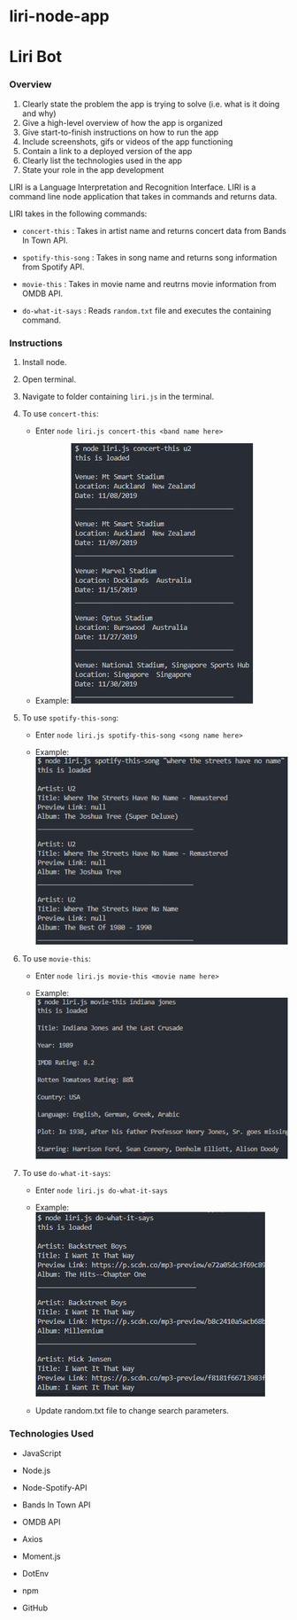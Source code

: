# liri-node-app

# Liri Bot

### Overview

1. Clearly state the problem the app is trying to solve (i.e. what is it doing and why)
2. Give a high-level overview of how the app is organized
3. Give start-to-finish instructions on how to run the app
4. Include screenshots, gifs or videos of the app functioning
5. Contain a link to a deployed version of the app
6. Clearly list the technologies used in the app
7. State your role in the app development

LIRI is a Language Interpretation and Recognition Interface. LIRI is a command line node application that takes in commands and returns data.

LIRI takes in the following commands:

- `concert-this` : Takes in artist name and returns concert data from Bands In Town API.

- `spotify-this-song` : Takes in song name and returns song information from Spotify API.

- `movie-this` : Takes in movie name and reutrns movie information from OMDB API.

- `do-what-it-says` : Reads `random.txt` file and executes the containing command.

### Instructions

1. Install node.

2. Open terminal.

3. Navigate to folder containing `liri.js` in the terminal.

4. To use `concert-this`:

   - Enter `node liri.js concert-this <band name here>`

   - Example: ![concert-this](concert-this.PNG)

5. To use `spotify-this-song`:

   - Enter `node liri.js spotify-this-song <song name here>`

   - Example: ![spotify-this](spotify-this.PNG)

6. To use `movie-this`:

   - Enter `node liri.js movie-this <movie name here>`

   - Example: ![movie-this](movie-this.PNG)

7. To use `do-what-it-says`:

   - Enter `node liri.js do-what-it-says`

   - Example: ![do-this](do-this.PNG)

   - Update random.txt file to change search parameters.

### Technologies Used

- JavaScript

- Node.js

- Node-Spotify-API

- Bands In Town API

- OMDB API

- Axios

- Moment.js

- DotEnv

- npm

- GitHub
